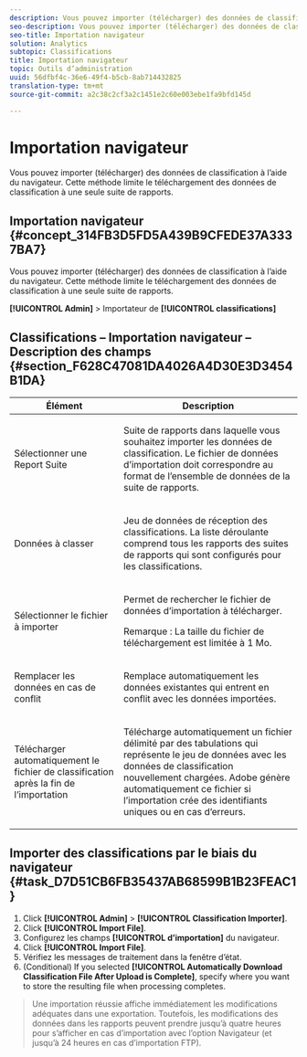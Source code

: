 ```yaml
---
description: Vous pouvez importer (télécharger) des données de classification à l’aide du navigateur. Cette méthode limite le téléchargement des données de classification à une seule suite de rapports.
seo-description: Vous pouvez importer (télécharger) des données de classification à l’aide du navigateur. Cette méthode limite le téléchargement des données de classification à une seule suite de rapports.
seo-title: Importation navigateur
solution: Analytics
subtopic: Classifications
title: Importation navigateur
topic: Outils d’administration
uuid: 56dfbf4c-36e6-49f4-b5cb-8ab714432825
translation-type: tm+mt
source-git-commit: a2c38c2cf3a2c1451e2c60e003ebe1fa9bfd145d

---
```



# Importation navigateur

Vous pouvez importer (télécharger) des données de classification à l’aide du navigateur. Cette méthode limite le téléchargement des données de classification à une seule suite de rapports.

## Importation navigateur {#concept_314FB3D5FD5A439B9CFEDE37A3337BA7}

Vous pouvez importer (télécharger) des données de classification à l’aide du navigateur. Cette méthode limite le téléchargement des données de classification à une seule suite de rapports.

**[!UICONTROL Admin]** &gt; Importateur de **[!UICONTROL classifications]**

## Classifications – Importation navigateur – Description des champs {#section_F628C47081DA4026A4D30E3D3454B1DA}

<table id="table_7FC7E510E7E74C2D9E8F316C5C6B66DB"> 
 <thead> 
  <tr> 
   <th colname="col1" class="entry"> Élément </th> 
   <th colname="col2" class="entry"> Description </th> 
  </tr> 
 </thead>
 <tbody> 
  <tr> 
   <td colname="col1"> Sélectionner une Report Suite </td> 
   <td colname="col2"> <p>Suite de rapports dans laquelle vous souhaitez importer les données de classification. Le fichier de données d’importation doit correspondre au format de l’ensemble de données de la suite de rapports. </p> </td> 
  </tr> 
  <tr> 
   <td colname="col1"> Données à classer </td> 
   <td colname="col2"> <p>Jeu de données de réception des classifications. La liste déroulante comprend tous les rapports des suites de rapports qui sont configurés pour les classifications. </p> </td> 
  </tr> 
  <tr> 
   <td colname="col1"> Sélectionner le fichier à importer </td> 
   <td colname="col2"> <p>Permet de rechercher le fichier de données d’importation à télécharger. </p> <p>Remarque : La taille du fichier de téléchargement est limitée à 1 Mo. </p> </td> 
  </tr> 
  <tr> 
   <td colname="col1"> Remplacer les données en cas de conflit </td> 
   <td colname="col2"> <p>Remplace automatiquement les données existantes qui entrent en conflit avec les données importées. </p> </td> 
  </tr> 
  <tr> 
   <td colname="col1"> Télécharger automatiquement le fichier de classification après la fin de l’importation </td> 
   <td colname="col2"> <p>Télécharge automatiquement un fichier délimité par des tabulations qui représente le jeu de données avec les données de classification nouvellement chargées. Adobe génère automatiquement ce fichier si l’importation crée des identifiants uniques ou en cas d’erreurs. </p> </td> 
  </tr> 
 </tbody> 
</table>

## Importer des classifications par le biais du navigateur {#task_D7D51CB6FB35437AB68599B1B23FEAC1}

<!-- 

t_upload_a_saint_data_file_via_web_browser.xml

 -->

1. Click **[!UICONTROL Admin]** &gt; **[!UICONTROL Classification Importer]**.
1. Click **[!UICONTROL Import File]**.
1. Configurez les champs **[!UICONTROL d’importation]** du navigateur.
1. Click **[!UICONTROL Import File]**.
1. Vérifiez les messages de traitement dans la fenêtre d’état.
1. (Conditional) If you selected **[!UICONTROL Automatically Download Classification File After Upload is Complete]**, specify where you want to store the resulting file when processing completes.
>Une importation réussie affiche immédiatement les modifications adéquates dans une exportation. Toutefois, les modifications des données dans les rapports peuvent prendre jusqu’à quatre heures pour s’afficher en cas d’importation avec l’option Navigateur (et jusqu’à 24 heures en cas d’importation FTP).

